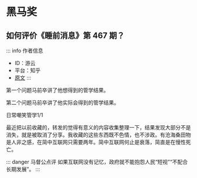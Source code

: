 # 黑马奖

## 如何评价《睡前消息》第 467 期？

::: info 作者信息
- ID：游云
- 平台：知乎
- [原文](https://www.zhihu.com/question/547149360/answer/2612402458)
:::

第一个问题马前卒讲了他想得到的管学结果。

第二个问题马前卒讲了他实际会得到的管学结果。

日常嘲笑管学1/1

最近把以前收藏的，转发的觉得有意义的内容收集整理一下，结果发现大部分不是消失，就是被取消了分享。我收藏的这些东西既不色情，也不涉政。有沧海桑田物是人非之感，在简中互联网只需要两年。简中互联网何止是衰落，简直是在慢性死亡。

::: danger 马督公点评
如果互联网没有记忆，政府就不能抱怨人民“短视”“不配合长期发展”。
:::
